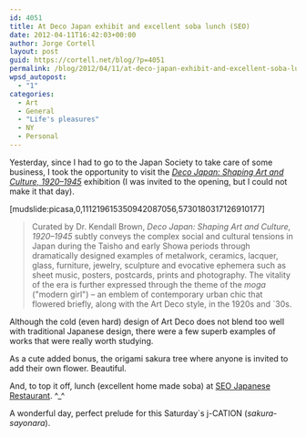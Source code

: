 ```yaml
---
id: 4051
title: At Deco Japan exhibit and excellent soba lunch (SEO)
date: 2012-04-11T16:42:03+00:00
author: Jorge Cortell
layout: post
guid: https://cortell.net/blog/?p=4051
permalink: /blog/2012/04/11/at-deco-japan-exhibit-and-excellent-soba-lunch-seo/
wpsd_autopost:
  - "1"
categories:
  - Art
  - General
  - "Life's pleasures"
  - NY
  - Personal
---
```

Yesterday, since I had to go to the Japan Society to take care of some business, I took the opportunity to visit the _<a title="https://www.japansociety.org/event/deco-japan-shaping-art-and-culture-19201945" href="https://www.japansociety.org/event/deco-japan-shaping-art-and-culture-19201945" target="_blank">Deco Japan: Shaping Art and Culture, 1920–1945</a>_ exhibition (I was invited to the opening, but I could not make it that day).

[mudslide:picasa,0,111219615350942087056,5730180317126910177]

> Curated by Dr. Kendall Brown, _Deco Japan: Shaping Art and Culture, 1920–1945_ subtly conveys the complex social and cultural tensions in Japan during the Taisho and early Showa periods through dramatically designed examples of metalwork, ceramics, lacquer, glass, furniture, jewelry, sculpture and evocative ephemera such as sheet music, posters, postcards, prints and photography. The vitality of the era is further expressed through the theme of the _moga_ ("modern girl") – an emblem of contemporary urban chic that flowered briefly, along with the Art Deco style, in the 1920s and `30s.

Although the cold (even hard) design of Art Deco does not blend too well with traditional Japanese design, there were a few superb examples of works that were really worth studying.

As a cute added bonus, the origami sakura tree where anyone is invited to add their own flower. Beautiful.

And, to top it off, lunch (excellent home made soba) at <a title="https://www.yelp.com/biz/seo-japanese-restaurant-new-york" href="https://www.yelp.com/biz/seo-japanese-restaurant-new-york" target="_blank">SEO Japanese Restaurant</a>. ^_^

A wonderful day, perfect prelude for this Saturday`s j-CATION (_sakura-sayonara_).